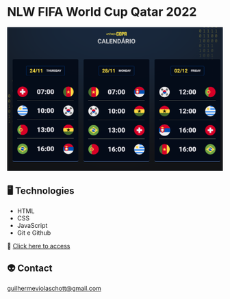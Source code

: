# NLW FIFA World Cup Qatar 2022

![preview](./.github/preview.png)


## 🖥️ Technologies

- HTML
- CSS
- JavaScript
- Git e Github

🔗 [Click here to access](https://violaguilherme.github.io/my-profile/)

## 👽 Contact

guilhermeviolaschott@gmail.com